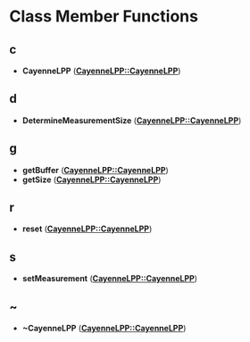 
# Class Member Functions



## c

* **CayenneLPP** ([**CayenneLPP::CayenneLPP**](classCayenneLPP_1_1CayenneLPP.md))


## d

* **DetermineMeasurementSize** ([**CayenneLPP::CayenneLPP**](classCayenneLPP_1_1CayenneLPP.md))


## g

* **getBuffer** ([**CayenneLPP::CayenneLPP**](classCayenneLPP_1_1CayenneLPP.md))
* **getSize** ([**CayenneLPP::CayenneLPP**](classCayenneLPP_1_1CayenneLPP.md))


## r

* **reset** ([**CayenneLPP::CayenneLPP**](classCayenneLPP_1_1CayenneLPP.md))


## s

* **setMeasurement** ([**CayenneLPP::CayenneLPP**](classCayenneLPP_1_1CayenneLPP.md))


## ~

* **~CayenneLPP** ([**CayenneLPP::CayenneLPP**](classCayenneLPP_1_1CayenneLPP.md))




